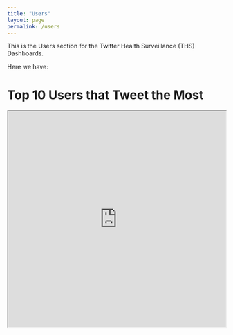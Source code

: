 ```yaml
---
title: "Users"
layout: page
permalink: /users
---
```


This is the Users section for the Twitter Health Surveillance (THS) Dashboards.

Here we have:

<h1>Top 10 Users that Tweet the Most</h1>
<iframe src="http://136.145.77.77:8088/superset/dashboard/p/RwkOMJdBlW7/?standalone=true" width="100%" height="500px"/>
